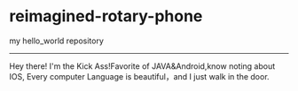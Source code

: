 # reimagined-rotary-phone
my hello_world repository
********************
Hey there!
  I'm the Kick Ass!Favorite of JAVA&Android,know noting about IOS,
  Every computer Language is beautiful，and I just walk in the door.
  

